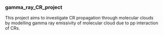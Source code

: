 ### gamma_ray_CR_project

This project aims to investigate CR propagation through molecular clouds by modelling gamma ray emissivity of molecular cloud due to pp interaction of CRs. 
